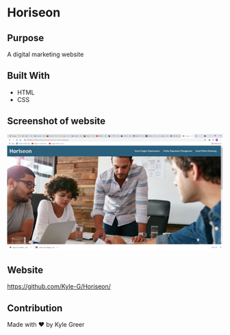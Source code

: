 # Horiseon

## Purpose
A digital marketing website

## Built With
* HTML
* CSS

## Screenshot of website
![Horiseon website](Develop\assets\images\Horiseon.png "Horiseon")

## Website
https://github.com/Kyle-G/Horiseon/

## Contribution
Made with ❤️ by Kyle Greer